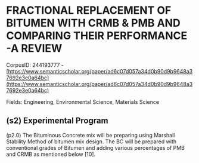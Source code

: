 # FRACTIONAL REPLACEMENT OF BITUMEN WITH CRMB & PMB AND COMPARING THEIR PERFORMANCE -A REVIEW

CorpusID: 244193777 - [https://www.semanticscholar.org/paper/ad6c07d057a34d0b90d9b9648a37692e3e0a64bc](https://www.semanticscholar.org/paper/ad6c07d057a34d0b90d9b9648a37692e3e0a64bc)

Fields: Engineering, Environmental Science, Materials Science

## (s2) Experimental Program
(p2.0) The Bituminous Concrete mix will be preparing using Marshall Stability Method of bitumen mix design. The BC will be prepared with conventional grades of Bitumen and adding various percentages of PMB and CRMB as mentioned below [10]. 
